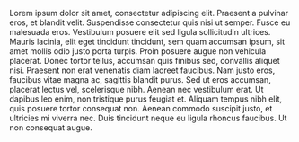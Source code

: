 Lorem ipsum dolor sit amet, consectetur adipiscing elit. Praesent a pulvinar eros, et blandit velit. Suspendisse consectetur quis nisi ut semper. Fusce eu malesuada eros. Vestibulum posuere elit sed ligula sollicitudin ultrices. Mauris lacinia, elit eget tincidunt tincidunt, sem quam accumsan ipsum, sit amet mollis odio justo porta turpis. Proin posuere augue non vehicula placerat. Donec tortor tellus, accumsan quis finibus sed, convallis aliquet nisi. Praesent non erat venenatis diam laoreet faucibus. Nam justo eros, faucibus vitae magna ac, sagittis blandit purus. Sed ut eros accumsan, placerat lectus vel, scelerisque nibh. Aenean nec vestibulum erat. Ut dapibus leo enim, non tristique purus feugiat et. Aliquam tempus nibh elit, quis posuere tortor consequat non. Aenean commodo suscipit justo, et ultricies mi viverra nec. Duis tincidunt neque eu ligula rhoncus faucibus. Ut non consequat augue.
